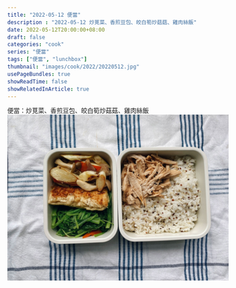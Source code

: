 ```yaml
---
title: "2022-05-12 便當"
description : "2022-05-12 炒莧菜、香煎豆包、皎白筍炒菇菇、雞肉絲飯"
date: 2022-05-12T20:00:00+08:00
draft: false
categories: "cook"
series: "便當"
tags: ["便當", "lunchbox"]
thumbnail: "images/cook/2022/20220512.jpg"
usePageBundles: true
showReadTime: false
showRelatedInArticle: true
---
```


便當：炒莧菜、香煎豆包、皎白筍炒菇菇、雞肉絲飯
![2022-05-12 炒莧菜、香煎豆包、皎白筍炒菇菇、雞肉絲飯](20220512_bento_1.jpg)


